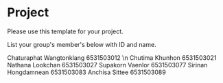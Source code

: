 Project
=============
Please use this template for your project.

List your group's member's below with ID and name.

Chaturaphat Wangtonklang 6531503012
\n
Chutima Khunhon 6531503021
Nathana Lookchan 6531503027 
Supakorn Vaenlor 6531503077
Sirinan Hongdamnean 6531503083
Anchisa Sittee 6531503089
